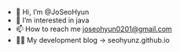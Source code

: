 - 👋 Hi, I’m @JoSeoHyun
- 👀 I’m interested in java
- 📫 How to reach me joseohyun0201@gmail.com
- 👩‍💻 My development blog -> seohyunz.github.io
<!---
seohyunz/seohyunz is a ✨ special ✨ repository because its `README.md` (this file) appears on your GitHub profile.
You can click the Preview link to take a look at your changes.
--->
